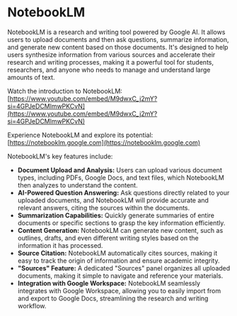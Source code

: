 # NotebookLM

NotebookLM is a research and writing tool powered by Google AI. It allows users to upload documents and then ask questions, summarize information, and generate new content based on those documents. It's designed to help users synthesize information from various sources and accelerate their research and writing processes, making it a powerful tool for students, researchers, and anyone who needs to manage and understand large amounts of text.

Watch the introduction to NotebookLM: [https://www.youtube.com/embed/M9dwxC_j2mY?si=4GPJeDCMlmwPKCvN](https://www.youtube.com/embed/M9dwxC_j2mY?si=4GPJeDCMlmwPKCvN)

Experience NotebookLM and explore its potential: [https://notebooklm.google.com](https://notebooklm.google.com)

NotebookLM's key features include:

*   **Document Upload and Analysis:** Users can upload various document types, including PDFs, Google Docs, and text files, which NotebookLM then analyzes to understand the content.
*   **AI-Powered Question Answering:**  Ask questions directly related to your uploaded documents, and NotebookLM will provide accurate and relevant answers, citing the sources within the documents.
*   **Summarization Capabilities:**  Quickly generate summaries of entire documents or specific sections to grasp the key information efficiently.
*   **Content Generation:** NotebookLM can generate new content, such as outlines, drafts, and even different writing styles based on the information it has processed.
*   **Source Citation:**  NotebookLM automatically cites sources, making it easy to track the origin of information and ensure academic integrity.
*   **"Sources" Feature:** A dedicated "Sources" panel organizes all uploaded documents, making it simple to navigate and reference your materials.
*   **Integration with Google Workspace:** NotebookLM seamlessly integrates with Google Workspace, allowing you to easily import from and export to Google Docs, streamlining the research and writing workflow.
